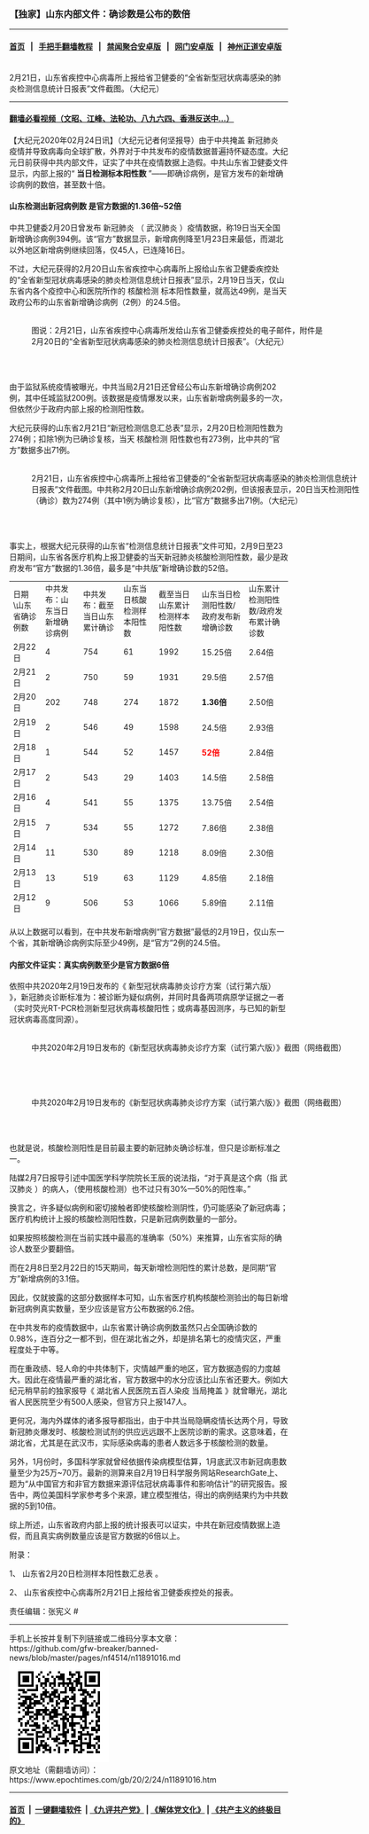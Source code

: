 ### 【独家】山东内部文件：确诊数是公布的数倍
------------------------

#### [首页](https://github.com/gfw-breaker/banned-news/blob/master/README.md) &nbsp;&nbsp;|&nbsp;&nbsp; [手把手翻墙教程](https://github.com/gfw-breaker/guides/wiki) &nbsp;&nbsp;|&nbsp;&nbsp; [禁闻聚合安卓版](https://github.com/gfw-breaker/bn-android) &nbsp;&nbsp;|&nbsp;&nbsp; [网门安卓版](https://github.com/oGate2/oGate) &nbsp;&nbsp;|&nbsp;&nbsp; [神州正道安卓版](https://github.com/SzzdOgate/update) 



<div><img alt="" class="aligncenter wp-post-image" src="https://i.epochtimes.com/assets/uploads/2020/02/a8b5a5a084352cf8d5c8213118458a2e-600x400.jpg"/>
<div class="red16 caption">
 2月21日，山东省疾控中心病毒所上报给省卫健委的“全省新型冠状病毒感染的肺炎检测信息统计日报表”文件截图。（大纪元）
</div>
</div><hr/>

#### [翻墙必看视频（文昭、江峰、法轮功、八九六四、香港反送中...）](https://github.com/gfw-breaker/banned-news/blob/master/pages/link3.md)

<div><p>
 【大纪元2020年02月24日讯】（大纪元记者何坚报导）由于中共掩盖
 <ok href="https://www.epochtimes.com/gb/tag/%E6%96%B0%E5%86%A0%E8%82%BA%E7%82%8E.html">
  新冠肺炎
 </ok>
 疫情并导致病毒向全球扩散，外界对于中共发布的疫情数据普遍持怀疑态度。大纪元日前获得中共内部文件，证实了中共在疫情数据上造假。中共山东省卫健委文件显示，内部上报的“
 <strong>
  当日检测标本阳性数
 </strong>
 ”——即确诊病例，是官方发布的新增确诊病例的数倍，甚至数十倍。
</p>
<h4>
 山东检测出新冠病例数 是官方数据的1.36倍~52倍
</h4>
<p>
 中共卫健委2月20日曾发布
 <ok href="https://www.epochtimes.com/gb/tag/%E6%96%B0%E5%86%A0%E8%82%BA%E7%82%8E.html">
  新冠肺炎
 </ok>
 （
 <ok href="https://www.epochtimes.com/gb/tag/%E6%AD%A6%E6%B1%89%E8%82%BA%E7%82%8E.html">
  武汉肺炎
 </ok>
 ）疫情数据，称19日当天全国新增确诊病例394例。该“官方”数据显示，新增病例降至1月23日来最低，而湖北以外地区新增病例继续回落，仅45人，已连降16日。
</p>
<p>
 不过，大纪元获得的2月20日山东省疾控中心病毒所上报给山东省卫健委疾控处的“全省新型冠状病毒感染的肺炎检测信息统计日报表”显示，2月19日当天，仅山东省内各个疫控中心和医院所作的
 <ok href="https://www.epochtimes.com/gb/tag/%E6%A0%B8%E9%85%B8%E6%A3%80%E6%B5%8B.html">
  核酸检测
 </ok>
 标本阳性数量，就高达49例，是当天政府公布的山东省新增确诊病例（2例）的24.5倍。
</p>
<figure class="wp-caption aligncenter" id="attachment_11891048" style="width: 530px">
 <ok href="http://i.epochtimes.com/assets/uploads/2020/02/e87954ef70113109a622c4291fbb071b.jpg">
  <img alt="" class="size-full wp-image-11891048" src="http://i.epochtimes.com/assets/uploads/2020/02/e87954ef70113109a622c4291fbb071b.jpg"/>
 </ok>
 <br/><figcaption class="wp-caption-text">
  图说：2月21日，山东省疾控中心病毒所发给山东省卫健委疾控处的电子邮件，附件是2月20日的“全省新型冠状病毒感染的肺炎检测信息统计日报表”。（大纪元）
 </figcaption><br/>
</figure><br/>
<p>
 由于监狱系统疫情被曝光，中共当局2月21日还曾经公布山东新增确诊病例202例，其中任城监狱200例。该数据是疫情爆发以来，山东省新增病例最多的一次，但依然少于政府内部上报的检测阳性数。
</p>
<p>
 大纪元获得的山东省2月21日“新冠检测信息汇总表”显示，2月20日检测阳性数为274例；扣除1例为已确诊复核，当天
 <ok href="https://www.epochtimes.com/gb/tag/%E6%A0%B8%E9%85%B8%E6%A3%80%E6%B5%8B.html">
  核酸检测
 </ok>
 阳性数也有273例，比中共的“官方”数据多出71例。
</p>
<figure class="wp-caption aligncenter" id="attachment_11891040" style="width: 600px">
 <ok href="http://i.epochtimes.com/assets/uploads/2020/02/672c82a0ffa8e082ff422ff0e1aaf402.jpg" rel="noopener noreferrer" target="_blank">
  <img alt="" class="wp-image-11891040 size-large" src="http://i.epochtimes.com/assets/uploads/2020/02/672c82a0ffa8e082ff422ff0e1aaf402-600x330.jpg"/>
 </ok>
 <br/><figcaption class="wp-caption-text">
  2月21日，山东省疾控中心病毒所上报给省卫健委的“全省新型冠状病毒感染的肺炎检测信息统计日报表”文件截图。中共称2月20日山东新增确诊病例202例，但该报表显示，20日当天检测阳性（确诊）数为274例（其中1例为确诊复核），比“官方”数据多出71例。（大纪元）
 </figcaption><br/>
</figure><br/>
<p>
 事实上，根据大纪元获得的山东省“检测信息统计日报表”文件可知，2月9日至23日期间，山东省各医疗机构上报卫健委的当天新冠肺炎核酸检测阳性数，最少是政府发布“官方”数据的1.36倍，最多是“中共版”新增确诊数的52倍。
</p>
<table style="height: 608px;" width="647">
 <tbody>
  <tr>
   <td width="103">
    日期\山东省确诊例数
   </td>
   <td width="117">
    中共发布：山东当日新增确诊病例
   </td>
   <td width="133">
    中共发布：截至当日山东累计确诊
   </td>
   <td width="103">
    山东当日核酸检测样本阳性数
   </td>
   <td width="129">
    截至当日山东累计检测样本阳性数
   </td>
   <td width="144">
    山东当日检测阳性数/政府发布新增确诊数
   </td>
   <td width="142">
    山东累计检测阳性数/政府发布累计确诊数
   </td>
  </tr>
  <tr>
   <td width="103">
    2月22日
   </td>
   <td width="117">
    4
   </td>
   <td width="133">
    754
   </td>
   <td width="103">
    61
   </td>
   <td width="129">
    1992
   </td>
   <td width="144">
    15.25倍
   </td>
   <td width="142">
    2.64倍
   </td>
  </tr>
  <tr>
   <td>
    2月21日
   </td>
   <td>
    2
   </td>
   <td>
    750
   </td>
   <td>
    59
   </td>
   <td>
    1931
   </td>
   <td>
    29.5倍
   </td>
   <td>
    2.57倍
   </td>
  </tr>
  <tr>
   <td>
    2月20日
   </td>
   <td>
    202
   </td>
   <td>
    748
   </td>
   <td>
    274
   </td>
   <td>
    1872
   </td>
   <td>
    <strong>
     1.36倍
    </strong>
   </td>
   <td>
    2.50倍
   </td>
  </tr>
  <tr>
   <td>
    2月19日
   </td>
   <td>
    2
   </td>
   <td>
    546
   </td>
   <td>
    49
   </td>
   <td>
    1598
   </td>
   <td>
    24.5倍
   </td>
   <td>
    2.93倍
   </td>
  </tr>
  <tr>
   <td>
    2月18日
   </td>
   <td>
    1
   </td>
   <td>
    544
   </td>
   <td>
    52
   </td>
   <td>
    1457
   </td>
   <td>
    <strong>
     <span style="color: #ff0000;">
      52倍
     </span>
    </strong>
   </td>
   <td>
    2.84倍
   </td>
  </tr>
  <tr>
   <td>
    2月17日
   </td>
   <td>
    2
   </td>
   <td>
    543
   </td>
   <td>
    29
   </td>
   <td>
    1403
   </td>
   <td>
    14.5倍
   </td>
   <td>
    2.58倍
   </td>
  </tr>
  <tr>
   <td>
    2月16日
   </td>
   <td>
    4
   </td>
   <td>
    541
   </td>
   <td>
    55
   </td>
   <td>
    1375
   </td>
   <td>
    13.75倍
   </td>
   <td>
    2.54倍
   </td>
  </tr>
  <tr>
   <td>
    2月15日
   </td>
   <td>
    7
   </td>
   <td>
    534
   </td>
   <td>
    55
   </td>
   <td>
    1272
   </td>
   <td>
    7.86倍
   </td>
   <td>
    2.38倍
   </td>
  </tr>
  <tr>
   <td>
    2月14日
   </td>
   <td>
    11
   </td>
   <td>
    530
   </td>
   <td>
    89
   </td>
   <td>
    1218
   </td>
   <td>
    8.09倍
   </td>
   <td>
    2.30倍
   </td>
  </tr>
  <tr>
   <td>
    2月13日
   </td>
   <td>
    13
   </td>
   <td>
    519
   </td>
   <td>
    63
   </td>
   <td>
    1129
   </td>
   <td>
    4.85倍
   </td>
   <td>
    2.18倍
   </td>
  </tr>
  <tr>
   <td>
    2月12日
   </td>
   <td>
    9
   </td>
   <td>
    506
   </td>
   <td>
    53
   </td>
   <td>
    1066
   </td>
   <td>
    5.89倍
   </td>
   <td>
    2.11倍
   </td>
  </tr>
  <tr>
   <td>
    2月11日
   </td>
   <td>
    11
   </td>
   <td>
    497
   </td>
   <td>
    39
   </td>
   <td>
    1013
   </td>
   <td>
    3.55倍
   </td>
   <td>
    2.04倍
   </td>
  </tr>
  <tr>
   <td>
    2月10日
   </td>
   <td>
    27
   </td>
   <td>
    486
   </td>
   <td>
    60
   </td>
   <td>
    944
   </td>
   <td>
    2.22倍
   </td>
   <td>
    1.94倍
   </td>
  </tr>
  <tr>
   <td>
    2月9日
   </td>
   <td>
    24
   </td>
   <td>
    459
   </td>
   <td>
    72
   </td>
   <td>
    915
   </td>
   <td>
    3倍
   </td>
   <td>
    1.99倍
   </td>
  </tr>
  <tr>
   <td>
    2月8日
   </td>
   <td>
    28
   </td>
   <td>
    453
   </td>
   <td>
    62
   </td>
   <td>
    845
   </td>
   <td>
    2.21倍
   </td>
   <td>
    1.87倍
   </td>
  </tr>
  <tr>
   <td colspan="7" width="871">
    中共当局发布的山东省新增及累计确诊例数，与山东省内部上报的核酸检测阳性数对比（大纪元制表）
   </td>
  </tr>
 </tbody>
</table>
<p>
 从以上数据可以看到，在中共发布新增病例“官方数据”最低的2月19日，仅山东一个省，其新增确诊病例实际至少49例，是“官方”2例的24.5倍。
</p>
<h4>
 内部文件证实：真实病例数至少是官方数据6倍
</h4>
<p>
 依照中共2020年2月19日发布的《
 <ok href="http://www.nhc.gov.cn/yzygj/s7653p/202002/8334a8326dd94d329df351d7da8aefc2/files/b218cfeb1bc54639af227f922bf6b817.pdf" rel="noopener noreferrer" target="_blank">
  新型冠状病毒肺炎诊疗方案（试行第六版）
 </ok>
 》，新冠肺炎诊断标准为：被诊断为疑似病例，并同时具备两项病原学证据之一者（实时荧光RT-PCR检测新型冠状病毒核酸阳性；或病毒基因测序，与已知的新型冠状病毒高度同源）。
</p>
<figure class="wp-caption aligncenter" id="attachment_11893359" style="width: 600px">
 <ok href="http://i.epochtimes.com/assets/uploads/2020/02/Screen-Shot-2020-02-24-at-6.10.57-PM.png">
  <img alt="" class="size-large wp-image-11893359" src="http://i.epochtimes.com/assets/uploads/2020/02/Screen-Shot-2020-02-24-at-6.10.57-PM-600x367.png"/>
 </ok>
 <br/><figcaption class="wp-caption-text">
  中共2020年2月19日发布的《新型冠状病毒肺炎诊疗方案（试行第六版）》截图（网络截图）
 </figcaption><br/>
</figure><br/>
<figure class="wp-caption aligncenter" id="attachment_11893363" style="width: 600px">
 <ok href="http://i.epochtimes.com/assets/uploads/2020/02/Screen-Shot-2020-02-24-at-6.13.33-PM.png">
  <img alt="" class="size-large wp-image-11893363" src="http://i.epochtimes.com/assets/uploads/2020/02/Screen-Shot-2020-02-24-at-6.13.33-PM-600x424.png"/>
 </ok>
 <br/><figcaption class="wp-caption-text">
  中共2020年2月19日发布的《新型冠状病毒肺炎诊疗方案（试行第六版）》截图（网络截图）
 </figcaption><br/>
</figure><br/>
<p>
 也就是说，核酸检测阳性是目前最主要的新冠肺炎确诊标准，但只是诊断标准之一。
</p>
<p>
 陆媒2月7日报导引述中国医学科学院院长王辰的说法指，“对于真是这个病（指
 <ok href="https://www.epochtimes.com/gb/tag/%E6%AD%A6%E6%B1%89%E8%82%BA%E7%82%8E.html">
  武汉肺炎
 </ok>
 ）的病人，（使用核酸检测）也不过只有30%—50%的阳性率。”
</p>
<p>
 换言之，许多疑似病例和密切接触者即使核酸检测阴性，仍可能感染了新冠病毒；医疗机构统计上报的核酸检测阳性数，只是新冠病例数量的一部分。
</p>
<p>
 如果按照核酸检测在当前实践中最高的准确率（50%）来推算，山东省实际的确诊人数至少要翻倍。
</p>
<p>
 而在2月8日至2月22日的15天期间，每天新增检测阳性的累计总数，是同期“官方”新增病例的3.1倍。
</p>
<p>
 因此，仅就披露的这部分数据样本可知，山东省医疗机构核酸检测验出的每日新增新冠病例真实数量，至少应该是官方公布数据的6.2倍。
</p>
<p>
 在中共发布的疫情数据中，山东省累计确诊病例数虽然只占全国确诊数的0.98%，连百分之一都不到，但在湖北省之外，却是排名第七的疫情灾区，严重程度处于中等。
</p>
<p>
 而在重政绩、轻人命的中共体制下，灾情越严重的地区，官方数据造假的力度越大。因此在疫情最严重的湖北省，官方数据中的水分应该比山东省还要大。例如大纪元稍早前的独家报导《
 <ok href="https://www.epochtimes.com/gb/20/2/22/n11888080.htm" rel="noopener noreferrer" target="_blank">
  湖北省人民医院五百人染疫 当局掩盖
 </ok>
 》就曾曝光，湖北省人民医院至少有500人感染，但官方只上报147人。
</p>
<p>
 更何况，海内外媒体的诸多报导都指出，由于中共当局隐瞒疫情长达两个月，导致新冠肺炎爆发时、核酸检测试剂的供应远远跟不上医院诊断的需求。这意味着，在湖北省，尤其是在武汉市，实际感染病毒的患者人数远多于核酸检测的数量。
</p>
<p>
 另外，1月份时，多国科学家就曾经依据传染病模型估算，1月底武汉市新冠病患数量至少为25万~70万。最新的测算来自2月19日科学服务网站ResearchGate上、题为“从中国官方和非官方数据来源评估冠状病毒事件和影响估计”的研究报告。报告中，两位美国科学家参考多个来源，建立模型推估，得出的病例结果约为中共数据的5到10倍。
</p>
<p>
 综上所述，山东省政府内部上报的统计报表可以证实，中共在新冠疫情数据上造假，而且真实病例数量应该是官方数据的6倍以上。
</p>
<p>
 附录：
</p>
<p>
 1、
 <ok href="http://i.epochtimes.com/assets/uploads/2020/02/2d1cf96aab67a5d2ca1fd963bd4389b0.pdf">
  山东省2月20日检测样本阳性数汇总表
 </ok>
 。
</p>
<p>
 2、
 <ok href="http://i.epochtimes.com/assets/uploads/2020/02/be0039ebe8edfd86d3d3043379ed079c.xlsx">
  山东省疾控中心病毒所2月21日上报给省卫健委疾控处的报表。
 </ok>
</p>
<p>
 责任编辑：张宪义 #
</p>
</div>
<hr/>
手机上长按并复制下列链接或二维码分享本文章：<br/>
https://github.com/gfw-breaker/banned-news/blob/master/pages/nf4514/n11891016.md <br/>
<a href='https://github.com/gfw-breaker/banned-news/blob/master/pages/nf4514/n11891016.md'><img src='https://github.com/gfw-breaker/banned-news/blob/master/pages/nf4514/n11891016.md.png'/></a> <br/>
原文地址（需翻墙访问）：https://www.epochtimes.com/gb/20/2/24/n11891016.htm


------------------------
#### [首页](https://github.com/gfw-breaker/banned-news/blob/master/README.md) &nbsp;|&nbsp; [一键翻墙软件](https://github.com/gfw-breaker/nogfw/blob/master/README.md) &nbsp;| [《九评共产党》](https://github.com/gfw-breaker/9ping.md/blob/master/README.md#九评之一评共产党是什么) | [《解体党文化》](https://github.com/gfw-breaker/jtdwh.md/blob/master/README.md) | [《共产主义的终极目的》](https://github.com/gfw-breaker/gczydzjmd.md/blob/master/README.md)


<img src='http://gfw-breaker.win/banned-news/pages/nf4514/n11891016.md' width='0px' height='0px'/>
